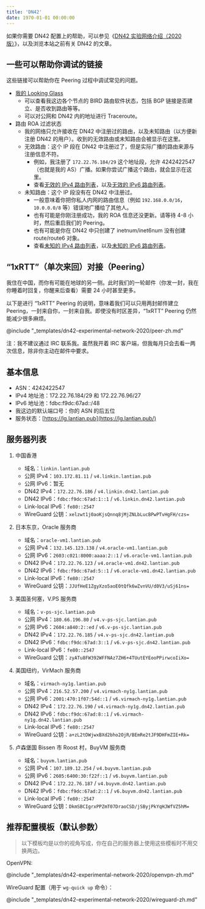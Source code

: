 ```yaml
---
title: 'DN42'
date: 1970-01-01 00:00:00
---
```


如果你需要 DN42 配置上的帮助，可以参见《[DN42 实验网络介绍（2020 版）](/article/modify-website/dn42-experimental-network-2020.lantian)》，以及浏览本站之前有关 DN42 的文章。

一些可以帮助你调试的链接
--------------------

这些链接可以帮助你在 Peering 过程中调试常见的问题。

- [我的 Looking Glass](https://lg.lantian.pub/)
  - 可以查看我这边各个节点的 BIRD 路由软件状态，包括 BGP 链接是否建立、是否收到路由等等。
  - 可以对公网和 DN42 内的地址进行 Traceroute。
- 路由 ROA 过滤状态
  - 我的网络只允许接收在 DN42 中注册过的路由，以及未知路由（以方便新注册 DN42 的用户）。收到的无效路由或未知路由会被显示在这里。
  - 无效路由：这个 IP 段在 DN42 中注册过了，但是实际广播的路由来源与注册信息不符。
    - 例如，我注册了 `172.22.76.184/29` 这个地址段，允许 4242422547（也就是我的 AS）广播。如果你尝试广播这个路由，就会显示在这里。
    - 查看[无效的 IPv4 路由列表](https://lg.lantian.pub/route_generic/local/table%20roa_fail_v4)，以及[无效的 IPv6 路由列表](https://lg.lantian.pub/route_generic/local/table%20roa_fail_v6)。
  - 未知路由：这个 IP 段没有在 DN42 中注册过。
    - 一般意味着你把你私人内网的路由信息（例如 `192.168.0.0/16`，`10.0.0.0/8` 等）错误地广播给了其他人。
    - 也有可能是你刚注册成功，我的 ROA 信息还没更新。请等待 4-8 小时，然后重启我们的 Peering。
    - 也有可能是你在 DN42 中只创建了 inetnum/inet6num 没有创建 route/route6 对象。
    - 查看[未知的 IPv4 路由列表](https://lg.lantian.pub/route_generic/local/table%20roa_unknown_v4)，以及[未知的 IPv6 路由列表](https://lg.lantian.pub/route_generic/local/table%20roa_unknown_v6)。

“1xRTT”（单次来回）对接（Peering）
------------------------------

我住在中国，而你有可能在地球的另一侧。此时我们的一轮邮件（你发一封，我在你睡着时回复，你醒来后查看）需要 24 小时甚至更多。

以下是进行 “1xRTT” Peering 的说明，意味着我们可以只用两封邮件建立 Peering，一封来自你，一封来自我。即使没有时区差异，“1xRTT” Peering 仍然能减少很多麻烦。

@include "_templates/dn42-experimental-network-2020/peer-zh.md"

注：我不建议通过 IRC 联系我。虽然我开着 IRC 客户端，但我每月只会去看一两次信息，除非你主动在邮件中要求。

基本信息
-------

- ASN：4242422547
- IPv4 地址池：172.22.76.184/29 和 172.22.76.96/27
- IPv6 地址池：fdbc:f9dc:67ad::/48
- 我这边的默认端口号：你的 ASN 的后五位
- 服务状态：[https://lg.lantian.pub](https://lg.lantian.pub/)

服务器列表
--------

1. 中国香港
   - 域名：`linkin.lantian.pub`
   - 公网 IPv4：`103.172.81.11` / `v4.linkin.lantian.pub`
   - 公网 IPv6：暂无
   - DN42 IPv4：`172.22.76.186` / `v4.linkin.dn42.lantian.pub`
   - DN42 IPv6：`fdbc:f9dc:67ad:1::1` / `v6.linkin.dn42.lantian.pub`
   - Link-local IPv6：`fe80::2547`
   - WireGuard 公钥：`xelzwt1j0aoKjsQnnq8jMjZNLbLucBPwPTvHgFH/czs=`

2. 日本东京，Oracle 服务商
   - 域名：`oracle-vm1.lantian.pub`
   - 公网 IPv4：`132.145.123.138` / `v4.oracle-vm1.lantian.pub`
   - 公网 IPv6：`2603:c021:8000:aaaa:2::1` / `v6.oracle-vm1.lantian.pub`
   - DN42 IPv4：`172.22.76.123` / `v4.oracle-vm1.dn42.lantian.pub`
   - DN42 IPv6：`fdbc:f9dc:67ad:5::1` / `v6.oracle-vm1.dn42.lantian.pub`
   - Link-local IPv6：`fe80::2547`
   - WireGuard 公钥：`JJUfHeE1ZgyXzo5aoE0tQfk6wZvnVU/d0V3/uSj61ns=`

3. 美国圣何塞，V.PS 服务商
   - 域名：`v-ps-sjc.lantian.pub`
   - 公网 IPv4：`180.66.196.80` / `v4.v-ps-sjc.lantian.pub`
   - 公网 IPv6：`2604:a840:2::ed` / `v6.v-ps-sjc.lantian.pub`
   - DN42 IPv4：`172.22.76.185` / `v4.v-ps-sjc.dn42.lantian.pub`
   - DN42 IPv6：`fdbc:f9dc:67ad:3::1` / `v6.v-ps-sjc.dn42.lantian.pub`
   - Link-local IPv6：`fe80::2547`
   - WireGuard 公钥：`zyATu8FW392WFFNAz7ZH6+4TUutEYEooPPirwcoIiXo=`

4. 美国纽约，VirMach 服务商
   - 域名：`virmach-ny1g.lantian.pub`
   - 公网 IPv4：`216.52.57.200` / `v4.virmach-ny1g.lantian.pub`
   - 公网 IPv6：`2001:470:1f07:54d::1` / `v6.virmach-ny1g.lantian.pub`
   - DN42 IPv4：`172.22.76.190` / `v4.virmach-ny1g.dn42.lantian.pub`
   - DN42 IPv6：`fdbc:f9dc:67ad:8::1` / `v6.virmach-ny1g.dn42.lantian.pub`
   - Link-local IPv6：`fe80::2547`
   - WireGuard 公钥：`a+zL2tDWjwxBXd2bho2OjR/BEmRe2tJF9DHFmZIE+Rk=`

5. 卢森堡国 Bissen 市 Roost 村，BuyVM 服务商
   - 域名：`buyvm.lantian.pub`
   - 公网 IPv4：`107.189.12.254` / `v4.buyvm.lantian.pub`
   - 公网 IPv6：`2605:6400:30:f22f::1` / `v6.buyvm.lantian.pub`
   - DN42 IPv4：`172.22.76.187` / `v4.buyvm.dn42.lantian.pub`
   - DN42 IPv6：`fdbc:f9dc:67ad:2::1` / `v6.buyvm.dn42.lantian.pub`
   - Link-local IPv6：`fe80::2547`
   - WireGuard 公钥：`DkmSBCIgrxPPZmT07DraoCSD/jSByjPkYqHJWfVZ5hM=`

推荐配置模板（默认参数）
-------------------

> 以下模板均是以你的视角写成，你在自己的服务器上使用这些模板时不用交换两边。

OpenVPN:

@include "_templates/dn42-experimental-network-2020/openvpn-zh.md"

WireGuard 配置（用于 `wg-quick up` 命令）：

@include "_templates/dn42-experimental-network-2020/wireguard-zh.md"

